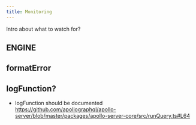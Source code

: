 ```yaml
---
title: Monitoring
---
```


Intro about what to watch for?

## ENGINE

## formatError

## logFunction?

* logFunction should be documented https://github.com/apollographql/apollo-server/blob/master/packages/apollo-server-core/src/runQuery.ts#L64
